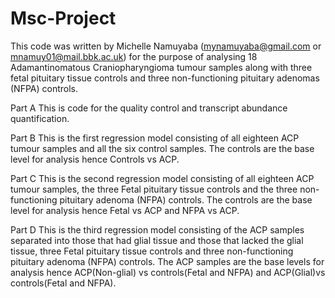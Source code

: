# Msc-Project
This code was written by Michelle Namuyaba (mynamuyaba@gmail.com or mnamuy01@mail.bbk.ac.uk) for the purpose of analysing 18 Adamantinomatous Craniopharyngioma tumour samples along with three fetal pituitary tissue controls and three non-functioning pituitary adenomas (NFPA) controls.

Part A
This is code for the quality control and transcript abundance quantification.

Part B
This is the first regression model consisting of all eighteen ACP tumour samples and all the six control samples. The controls are the base level for analysis hence Controls vs ACP.

Part C
This is the second regression model consisting of all eighteen ACP tumour samples, the three Fetal pituitary tissue controls and the three non-functioning pituitary adenoma (NFPA) controls. The controls are the base level for analysis hence Fetal vs ACP and NFPA vs ACP.

Part D
This is the third regression model consisting of the ACP samples separated into those that had glial tissue and those that lacked the glial tissue, three Fetal pituitary tissue  controls and three non-functioning pituitary adenoma (NFPA) controls. The ACP samples are the base levels for analysis hence ACP(Non-glial) vs controls(Fetal and NFPA) and ACP(Glial)vs controls(Fetal and NFPA).
